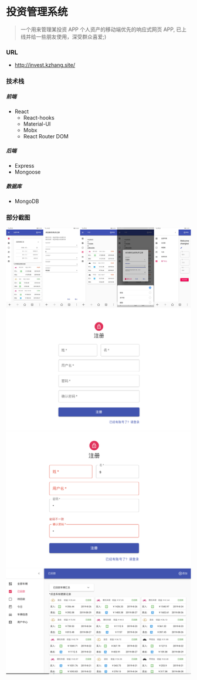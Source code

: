 # 投资管理系统

> 一个用来管理某投资 APP 个人资产的移动端优先的响应式网页 APP, 已上线并给一些朋友使用，深受群众喜爱;)

### URL

- http://invest.kzhang.site/

### 技术栈

##### 前端

- React
  - React-hooks
  - Material-UI
  - Mobx
  - React Router DOM

##### 后端

- Express
- Mongoose

##### 数据库

- MongoDB

### 部分截图

![1](./static/1.jpg)
![6](./static/6.jpg)
![7](./static/7.jpg)
![8](./static/8.jpg)
